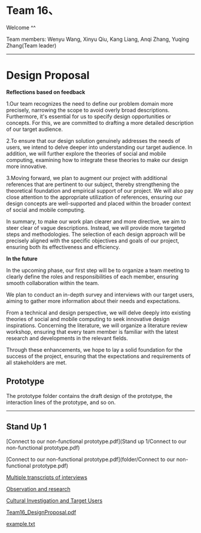 # Team 16、
Welcome ^^

Team members: Wenyu Wang, Xinyu Qiu, Kang Liang, Anqi Zhang, Yuqing Zhang(Team leader)

---
# Design Proposal 
**Reflections based on feedback**

1.Our team recognizes the need to define our problem domain more precisely, narrowing the scope to avoid overly broad descriptions. Furthermore, it's essential for us to specify design opportunities or concepts. For this, we are committed to drafting a more detailed description of our target audience.

2.To ensure that our design solution genuinely addresses the needs of users, we intend to delve deeper into understanding our target audience. In addition, we will further explore the theories of social and mobile computing, examining how to integrate these theories to make our design more innovative.

3.Moving forward, we plan to augment our project with additional references that are pertinent to our subject, thereby strengthening the theoretical foundation and empirical support of our project. We will also pay close attention to the appropriate utilization of references, ensuring our design concepts are well-supported and placed within the broader context of social and mobile computing.

In summary, to make our work plan clearer and more directive, we aim to steer clear of vague descriptions. Instead, we will provide more targeted steps and methodologies. The selection of each design approach will be precisely aligned with the specific objectives and goals of our project, ensuring both its effectiveness and efficiency.

**In the future**

In the upcoming phase, our first step will be to organize a team meeting to clearly define the roles and responsibilities of each member, ensuring smooth collaboration within the team.

We plan to conduct an in-depth survey and interviews with our target users, aiming to gather more information about their needs and expectations.

From a technical and design perspective, we will delve deeply into existing theories of social and mobile computing to seek innovative design inspirations.
Concerning the literature, we will organize a literature review workshop, ensuring that every team member is familiar with the latest research and developments in the relevant fields.

Through these enhancements, we hope to lay a solid foundation for the success of the project, ensuring that the expectations and requirements of all stakeholders are met.



## Prototype

The prototype folder contains the draft design of the prototype, the interaction lines of the prototype, and so on.

---
## Stand Up 1

[Connect to our non-functional prototype.pdf](Stand up 1/Connect to our non-functional prototype.pdf)

[Connect to our non-functional prototype.pdf](folder/Connect to our non-functional prototype.pdf)

[Multiple transcripts of interviews](https://docs.google.com/document/d/1N3zA70dVd7mUC6rhOkqWdr_wK_FGWa-oLFEIokFwJ48/edit?usp=sharing)

[Observation and research](https://docs.google.com/document/d/1xF12FpgU-o9L14k1HFUpaocvJQsTHPs5eY9jzHiajdA/edit?usp=sharing)

[Cultural Investigation and Target Users](https://docs.google.com/document/d/1K6d9PJ0URvCQRSEmQNXWjKnOtptlkFPZ0eNwEXcTT-k/edit?usp=sharing)

[Team16_DesignProposal.pdf](Team16_DesignProposal.pdf)

[example.txt](folder/example.txt)




